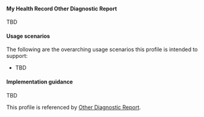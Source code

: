 #### My Health Record Other Diagnostic Report
TBD

#### Usage scenarios
The following are the overarching usage scenarios this profile is intended to support:
* TBD

#### Implementation guidance
TBD

This profile is referenced by [Other Diagnostic Report](StructureDefinition-composition-otherdiagreport-1.html).